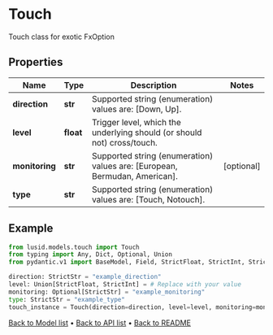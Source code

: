 # Touch

Touch class for exotic FxOption
## Properties
Name | Type | Description | Notes
------------ | ------------- | ------------- | -------------
**direction** | **str** | Supported string (enumeration) values are: [Down, Up]. | 
**level** | **float** | Trigger level, which the underlying should (or should not) cross/touch. | 
**monitoring** | **str** | Supported string (enumeration) values are: [European, Bermudan, American]. | [optional] 
**type** | **str** | Supported string (enumeration) values are: [Touch, Notouch]. | 
## Example

```python
from lusid.models.touch import Touch
from typing import Any, Dict, Optional, Union
from pydantic.v1 import BaseModel, Field, StrictFloat, StrictInt, StrictStr, constr

direction: StrictStr = "example_direction"
level: Union[StrictFloat, StrictInt] = # Replace with your value
monitoring: Optional[StrictStr] = "example_monitoring"
type: StrictStr = "example_type"
touch_instance = Touch(direction=direction, level=level, monitoring=monitoring, type=type)

```

[Back to Model list](../README.md#documentation-for-models) &#8226; [Back to API list](../README.md#documentation-for-api-endpoints) &#8226; [Back to README](../README.md)

